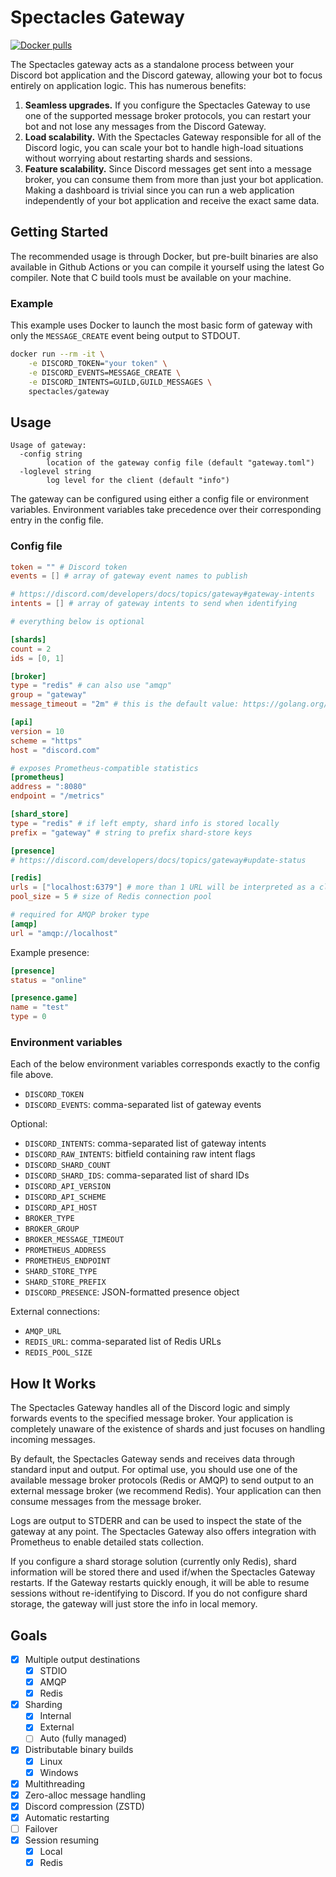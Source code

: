 # Spectacles Gateway

[![Docker pulls](https://img.shields.io/docker/pulls/spectacles/gateway)](https://hub.docker.com/r/spectacles/gateway)

The Spectacles gateway acts as a standalone process between your Discord bot application and the
Discord gateway, allowing your bot to focus entirely on application logic. This has numerous
benefits:

1. **Seamless upgrades.** If you configure the Spectacles Gateway to use one of the supported
message broker protocols, you can restart your bot and not lose any messages from the Discord
Gateway.
2. **Load scalability.** With the Spectacles Gateway responsible for all of the Discord logic,
you can scale your bot to handle high-load situations without worrying about restarting shards
and sessions.
3. **Feature scalability.** Since Discord messages get sent into a message broker, you can consume
them from more than just your bot application. Making a dashboard is trivial since you can run a
web application independently of your bot application and receive the exact same data.

## Getting Started

The recommended usage is through Docker, but pre-built binaries are also available in Github
Actions or you can compile it yourself using the latest Go compiler. Note that C build tools must
be available on your machine.

### Example

This example uses Docker to launch the most basic form of gateway with only the `MESSAGE_CREATE`
event being output to STDOUT.

```bash
docker run --rm -it \
	-e DISCORD_TOKEN="your token" \
	-e DISCORD_EVENTS=MESSAGE_CREATE \
	-e DISCORD_INTENTS=GUILD,GUILD_MESSAGES \
	spectacles/gateway
```

## Usage

```
Usage of gateway:
  -config string
        location of the gateway config file (default "gateway.toml")
  -loglevel string
        log level for the client (default "info")
```

The gateway can be configured using either a config file or environment variables. Environment
variables take precedence over their corresponding entry in the config file.

### Config file

```toml
token = "" # Discord token
events = [] # array of gateway event names to publish

# https://discord.com/developers/docs/topics/gateway#gateway-intents
intents = [] # array of gateway intents to send when identifying

# everything below is optional

[shards]
count = 2
ids = [0, 1]

[broker]
type = "redis" # can also use "amqp"
group = "gateway"
message_timeout = "2m" # this is the default value: https://golang.org/pkg/time/#ParseDuration

[api]
version = 10
scheme = "https"
host = "discord.com"

# exposes Prometheus-compatible statistics
[prometheus]
address = ":8080"
endpoint = "/metrics"

[shard_store]
type = "redis" # if left empty, shard info is stored locally
prefix = "gateway" # string to prefix shard-store keys

[presence]
# https://discord.com/developers/docs/topics/gateway#update-status

[redis]
urls = ["localhost:6379"] # more than 1 URL will be interpreted as a cluster
pool_size = 5 # size of Redis connection pool

# required for AMQP broker type
[amqp]
url = "amqp://localhost"
```

Example presence:

```toml
[presence]
status = "online"

[presence.game]
name = "test"
type = 0
```

### Environment variables

Each of the below environment variables corresponds exactly to the config file above.

- `DISCORD_TOKEN`
- `DISCORD_EVENTS`: comma-separated list of gateway events

Optional:

- `DISCORD_INTENTS`: comma-separated list of gateway intents
- `DISCORD_RAW_INTENTS`: bitfield containing raw intent flags
- `DISCORD_SHARD_COUNT`
- `DISCORD_SHARD_IDS`: comma-separated list of shard IDs
- `DISCORD_API_VERSION`
- `DISCORD_API_SCHEME`
- `DISCORD_API_HOST`
- `BROKER_TYPE`
- `BROKER_GROUP`
- `BROKER_MESSAGE_TIMEOUT`
- `PROMETHEUS_ADDRESS`
- `PROMETHEUS_ENDPOINT`
- `SHARD_STORE_TYPE`
- `SHARD_STORE_PREFIX`
- `DISCORD_PRESENCE`: JSON-formatted presence object

External connections:

- `AMQP_URL`
- `REDIS_URL`: comma-separated list of Redis URLs
- `REDIS_POOL_SIZE`

## How It Works

The Spectacles Gateway handles all of the Discord logic and simply forwards events to the specified
message broker. Your application is completely unaware of the existence of shards and just focuses
on handling incoming messages.

By default, the Spectacles Gateway sends and receives data through standard input and output. For
optimal use, you should use one of the available message broker protocols (Redis or AMQP) to
send output to an external message broker (we recommend Redis). Your application can then
consume messages from the message broker.

Logs are output to STDERR and can be used to inspect the state of the gateway at any point. The
Spectacles Gateway also offers integration with Prometheus to enable detailed stats collection.

If you configure a shard storage solution (currently only Redis), shard information will be stored
there and used if/when the Spectacles Gateway restarts. If the Gateway restarts quickly enough, it
will be able to resume sessions without re-identifying to Discord. If you do not configure shard
storage, the gateway will just store the info in local memory.

## Goals

- [x] Multiple output destinations
	- [x] STDIO
	- [x] AMQP
	- [x] Redis
- [x] Sharding
	- [x] Internal
	- [x] External
	- [ ] Auto (fully managed)
- [x] Distributable binary builds
	- [x] Linux
	- [x] Windows
- [x] Multithreading
- [x] Zero-alloc message handling
- [x] Discord compression (ZSTD)
- [x] Automatic restarting
- [ ] Failover
- [x] Session resuming
	- [x] Local
	- [x] Redis
